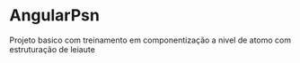 # AngularPsn

Projeto basico com treinamento em componentização a nivel de atomo com estruturação de leiaute
